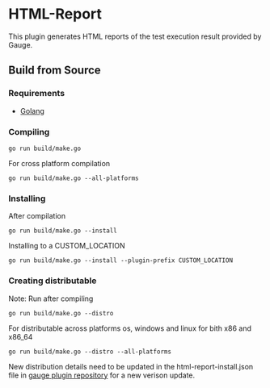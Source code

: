 # HTML-Report
This plugin generates HTML reports of the test execution result provided by Gauge.

Build from Source
-----------------

### Requirements
* [Golang](http://golang.org/)

### Compiling

````
go run build/make.go
````

For cross platform compilation

````
go run build/make.go --all-platforms
````

### Installing
After compilation

````
go run build/make.go --install
````

Installing to a CUSTOM_LOCATION

````
go run build/make.go --install --plugin-prefix CUSTOM_LOCATION
````

### Creating distributable

Note: Run after compiling

````
go run build/make.go --distro
````

For distributable across platforms os, windows and linux for bith x86 and x86_64

````
go run build/make.go --distro --all-platforms
````

New distribution details need to be updated in the html-report-install.json file in  [gauge plugin repository](https://github.com/getgauge/gauge-repository) for a new verison update.
